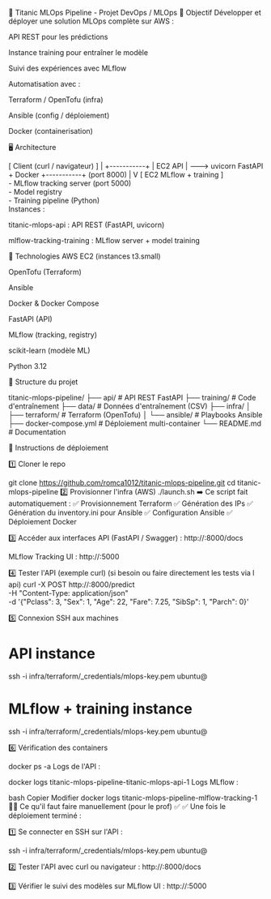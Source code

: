 🚀 Titanic MLOps Pipeline - Projet DevOps / MLOps
🎯 Objectif
Développer et déployer une solution MLOps complète sur AWS :

API REST pour les prédictions

Instance training pour entraîner le modèle

Suivi des expériences avec MLflow

Automatisation avec :

Terraform / OpenTofu (infra)

Ansible (config / déploiement)

Docker (containerisation)

🖥️ Architecture

[ Client (curl / navigateur) ]
          |
    +-----------+
    | EC2 API   |  --->  uvicorn FastAPI  + Docker
    +-----------+         (port 8000)
          |
          V
[ EC2 MLflow + training ]  
    - MLflow tracking server (port 5000)  
    - Model registry  
    - Training pipeline (Python)  
Instances :

titanic-mlops-api : API REST (FastAPI, uvicorn)

mlflow-tracking-training : MLflow server + model training

🔨 Technologies
AWS EC2 (instances t3.small)

OpenTofu (Terraform)

Ansible

Docker & Docker Compose

FastAPI (API)

MLflow (tracking, registry)

scikit-learn (modèle ML)

Python 3.12

📁 Structure du projet

titanic-mlops-pipeline/
├── api/                 # API REST FastAPI
├── training/            # Code d'entraînement
├── data/                # Données d'entraînement (CSV)
├── infra/
│   ├── terraform/       # Terraform (OpenTofu)
│   └── ansible/         # Playbooks Ansible
├── docker-compose.yml   # Déploiement multi-container
└── README.md            # Documentation

🚀 Instructions de déploiement

1️⃣ Cloner le repo

git clone https://github.com/romca1012/titanic-mlops-pipeline.git
cd titanic-mlops-pipeline
2️⃣ Provisionner l'infra (AWS)
./launch.sh
➡️ Ce script fait automatiquement :
✅ Provisionnement Terraform
✅ Génération des IPs
✅ Génération du inventory.ini pour Ansible
✅ Configuration Ansible
✅ Déploiement Docker

3️⃣ Accéder aux interfaces
API (FastAPI / Swagger) :
http://<IP-API>:8000/docs

MLflow Tracking UI :
http://<IP-MLFLOW>:5000

4️⃣ Tester l'API (exemple curl) (si besoin ou faire directement les tests via l api)
curl -X POST http://<IP-API>:8000/predict \
-H "Content-Type: application/json" \
-d '{"Pclass": 3, "Sex": 1, "Age": 22, "Fare": 7.25, "SibSp": 1, "Parch": 0}'


5️⃣ Connexion SSH aux machines
# API instance
ssh -i infra/terraform/_credentials/mlops-key.pem ubuntu@<IP-API>

# MLflow + training instance
ssh -i infra/terraform/_credentials/mlops-key.pem ubuntu@<IP-MLFLOW>

6️⃣ Vérification des containers

docker ps -a
Logs de l'API :

docker logs titanic-mlops-pipeline-titanic-mlops-api-1
Logs MLflow :

bash
Copier
Modifier
docker logs titanic-mlops-pipeline-mlflow-tracking-1
🧑‍🏫 Ce qu'il faut faire manuellement (pour le prof) ✅
✅ Une fois le déploiement terminé :

1️⃣ Se connecter en SSH sur l'API :

ssh -i infra/terraform/_credentials/mlops-key.pem ubuntu@<IP-API>

2️⃣ Tester l'API avec curl ou navigateur :
http://<IP-API>:8000/docs

3️⃣ Vérifier le suivi des modèles sur MLflow UI :
http://<IP-MLFLOW>:5000
